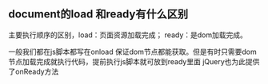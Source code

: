 ## document的load 和ready有什么区别

主要执行顺序的区别，load：页面资源加载完成； ready：是dom加载完成。

一般我们都在js脚本都写在onload 保证dom节点都能获取。但是有时只需要dom节点加载完成就执行代码，提前执行js脚本就可放到ready里面 jQuery也为此提供了onReady方法